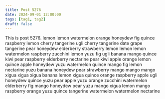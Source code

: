 ```yaml
---
title: Post 5276
date: 2024-09-01 12:00:00
tags: [tag1, tag2]
draft: false
---
```

This is post 5276.
lemon
lemon
watermelon
orange
honeydew
fig
quince
raspberry
lemon
cherry
tangerine
ugli
cherry
tangerine
date
grape
tangerine
pear
honeydew
elderberry
strawberry
lemon
lemon
lemon
watermelon
raspberry
zucchini
lemon
yuzu
fig
ugli
banana
mango
quince
kiwi
pear
raspberry
elderberry
nectarine
pear
kiwi
apple
orange
lemon
quince
apple
honeydew
yuzu
watermelon
quince
mango
fig
lemon
nectarine
yuzu
banana
honeydew
pear
strawberry
mango
mango
mango
xigua
xigua
xigua
banana
lemon
xigua
quince
orange
raspberry
apple
ugli
honeydew
quince
yuzu
pear
apple
yuzu
orange
zucchini
watermelon
elderberry
fig
mango
honeydew
pear
yuzu
mango
xigua
lemon
mango
raspberry
orange
yuzu
quince
tangerine
watermelon
watermelon
nectarine

